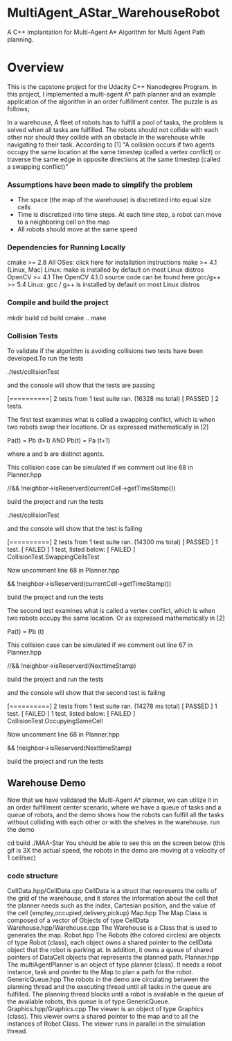 # MultiAgent_AStar_WarehouseRobot
A C++ implantation for Multi-Agent A* Algorithm for Multi Agent Path planning.

# Overview
This is the capstone project for the Udacity C++ Nanodegree Program. In this project, I implemented a multi-agent A* path planner and an example application of the algorithm in an order fulfillment center. The puzzle is as follows;

In a warehouse, A fleet of robots has to fulfill a pool of tasks, the problem is solved when all tasks are fulfilled.
The robots should not collide with each other nor should they collide with an obstacle in the warehouse while navigating to their task. According to [1] "A collision occurs if two agents occupy the same location at the same timestep (called a vertex conflict) or traverse the same edge in opposite directions at the same timestep (called a swapping conflict)"

### Assumptions have been made to simplify the problem

- The space (the map of the warehouse) is discretized into equal size cells
- Time is discretized into time steps. At each time step, a robot can move to a neighboring cell on the map
- All robots should move at the same speed


### Dependencies for Running Locally
cmake >= 2.8
All OSes: click here for installation instructions
make >= 4.1 (Linux, Mac)
Linux: make is installed by default on most Linux distros
OpenCV >= 4.1
The OpenCV 4.1.0 source code can be found here
gcc/g++ >= 5.4
Linux: gcc / g++ is installed by default on most Linux distros

### Compile and build the project
mkdir build
cd build 
cmake ..
make

### Collision Tests
To validate if the algorithm is avoiding collisions two tests have been developed.To run the tests

 ./test/collisionTest 
 
and the console will show that the tests are passing

[==========] 2 tests from 1 test suite ran. (16328 ms total)
[  PASSED  ] 2 tests.

The first test examines what is called a swapping conflict, which is when two robots swap their locations. Or as expressed mathematically in [2]

Pa(t) = Pb (t+1) AND Pb(t) = Pa (t+1)

where a and b are distinct agents.

This collision case can be simulated if we comment out line 68 in Planner.hpp

//&& !neighbor->isReserverd(currentCell->getTimeStamp())

build the project and run the tests

./test/collisionTest 

and the console will show that the test is failing

[==========] 2 tests from 1 test suite ran. (14300 ms total)
[  PASSED  ] 1 test.
[  FAILED  ] 1 test, listed below:
[  FAILED  ] CollisionTest.SwappingCellsTest

Now uncomment line 68 in Planner.hpp

&& !neighbor->isReserverd(currentCell->getTimeStamp())

build the project and run the tests


The second test examines what is called a vertex conflict, which is when two robots occupy the same location. Or as expressed mathematically in [2]

Pa(t) = Pb (t)

This collision case can be simulated if we comment out line 67 in Planner.hpp

//&& !neighbor->isReserverd(NexttimeStamp)

build the project and run the tests

and the console will show that the second test is failing

 [==========] 2 tests from 1 test suite ran. (14278 ms total)
 [  PASSED  ] 1 test.
 [  FAILED  ] 1 test, listed below:
 [  FAILED  ] CollisionTest.OccupyingSameCell
 
Now uncomment line 68 in Planner.hpp

 && !neighbor->isReserverd(NexttimeStamp)
 
build the project and run the tests


## Warehouse Demo
Now that we have validated the Multi-Agent A* planner, we can utilize it in an order fulfillment center scenario, where we have a queue of tasks and a queue of robots, and the demo shows how the robots can fulfill all the tasks without colliding with each other or with the shelves in the warehouse. run the demo

 cd build
 ./MAA-Star 
You should be able to see this on the screen below (this gif is 3X the actual speed, the robots in the demo are moving at a velocity of 1 cell/sec)

### code structure
 CellData.hpp/CellData.cpp CellData is a struct that represents the cells of the grid of the warehouse, and it stores the information about the cell that the planner needs such as the index, Cartesian position, and the value of the cell {emptey,occupied,delivery,pickup}
Map.hpp The Map Class is composed of a vector of Objects of type CellData
 Warehouse.hpp/Warehouse.cpp The Warehouse is a Class that is used to generates the map.
Robot.hpp The Robots (the colored circles) are objects of type Robot (class), each object owns a shared pointer to the cellData object that the robot is parking at. In addition, it owns a queue of shared pointers of DataCell objects that represents the planned path.
Planner.hpp The multiAgentPlanner is an object of type planner (class). It needs a robot instance, task and pointer to the Map to plan a path for the robot.
GenericQueue.hpp The robots in the demo are circulating between the planning thread and the executing thread until all tasks in the queue are fulfilled. The planning thread blocks until a robot is available in the queue of the available robots, this queue is of type GenericQueue.
 Graphics.hpp/Graphics.cpp The viewer is an object of type Graphics (class). This viewer owns a shared pointer to the map and to all the instances of Robot Class. The viewer runs in parallel in the simulation thread.
